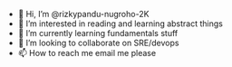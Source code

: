 - 👋 Hi, I’m @rizkypandu-nugroho-2K
- 👀 I’m interested in reading and learning abstract things
- 🌱 I’m currently learning fundamentals stuff
- 💞️ I’m looking to collaborate on SRE/devops 
- 📫 How to reach me email me please

<!---
rizkypandu-nugroho-2K/rizkypandu-nugroho-2K is a ✨ special ✨ repository because its `README.md` (this file) appears on your GitHub profile.
You can click the Preview link to take a look at your changes.
--->
